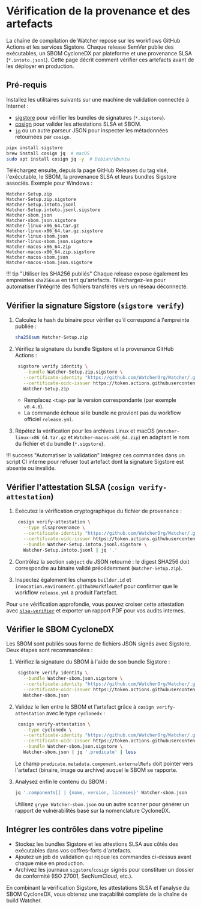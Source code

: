 # Vérification de la provenance et des artefacts

La chaîne de compilation de Watcher repose sur les workflows GitHub Actions et les services
Sigstore. Chaque release SemVer publie des exécutables, un SBOM CycloneDX par plateforme et
une provenance SLSA (`*.intoto.jsonl`). Cette page décrit comment vérifier ces artefacts avant
de les déployer en production.

## Pré-requis

Installez les utilitaires suivants sur une machine de validation connectée à Internet :

- [sigstore](https://www.sigstore.dev/) pour vérifier les bundles de signatures (`*.sigstore`).
- [cosign](https://docs.sigstore.dev/cosign/overview/) pour valider les attestations SLSA et
  SBOM.
- [`jq`](https://stedolan.github.io/jq/) ou un autre parseur JSON pour inspecter les métadonnées
  retournées par `cosign`.

```bash
pipx install sigstore
brew install cosign jq  # macOS
sudo apt install cosign jq -y  # Debian/Ubuntu
```

Téléchargez ensuite, depuis la page GitHub Releases du tag visé, l'exécutable, le SBOM, la
provenance SLSA et leurs bundles Sigstore associés. Exemple pour Windows :

```text
Watcher-Setup.zip
Watcher-Setup.zip.sigstore
Watcher-Setup.intoto.jsonl
Watcher-Setup.intoto.jsonl.sigstore
Watcher-sbom.json
Watcher-sbom.json.sigstore
Watcher-linux-x86_64.tar.gz
Watcher-linux-x86_64.tar.gz.sigstore
Watcher-linux-sbom.json
Watcher-linux-sbom.json.sigstore
Watcher-macos-x86_64.zip
Watcher-macos-x86_64.zip.sigstore
Watcher-macos-sbom.json
Watcher-macos-sbom.json.sigstore
```

!!! tip "Utiliser les SHA256 publiés"
    Chaque release expose également les empreintes `sha256sum` en tant qu'artefacts.
    Téléchargez-les pour automatiser l'intégrité des fichiers transférés vers un réseau déconnecté.

## Vérifier la signature Sigstore (`sigstore verify`)

1. Calculez le hash du binaire pour vérifier qu'il correspond à l'empreinte publiée :

   ```bash
   sha256sum Watcher-Setup.zip
   ```

2. Vérifiez la signature du bundle Sigstore et la provenance GitHub Actions :

   ```bash
    sigstore verify identity \
      --bundle Watcher-Setup.zip.sigstore \
      --certificate-identity "https://github.com/WatcherOrg/Watcher/.github/workflows/release.yml@refs/tags/<tag>" \
      --certificate-oidc-issuer https://token.actions.githubusercontent.com \
      Watcher-Setup.zip
   ```

    - Remplacez `<tag>` par la version correspondante (par exemple `v0.4.0`).
    - La commande échoue si le bundle ne provient pas du workflow officiel `release.yml`.

3. Répétez la vérification pour les archives Linux et macOS (`Watcher-linux-x86_64.tar.gz`
   et `Watcher-macos-x86_64.zip`) en adaptant le nom du fichier et du bundle (`*.sigstore`).

!!! success "Automatiser la validation"
    Intégrez ces commandes dans un script CI interne pour refuser tout artefact dont la
    signature Sigstore est absente ou invalide.

## Vérifier l'attestation SLSA (`cosign verify-attestation`)

1. Exécutez la vérification cryptographique du fichier de provenance :

   ```bash
    cosign verify-attestation \
      --type slsaprovenance \
      --certificate-identity "https://github.com/WatcherOrg/Watcher/.github/workflows/release.yml@refs/tags/<tag>" \
      --certificate-oidc-issuer https://token.actions.githubusercontent.com \
      --bundle Watcher-Setup.intoto.jsonl.sigstore \
      Watcher-Setup.intoto.jsonl | jq '.'
   ```

2. Contrôlez la section `subject` du JSON retourné : le digest SHA256 doit correspondre au
   binaire validé précédemment (`Watcher-Setup.zip`).
3. Inspectez également les champs `builder.id` et `invocation.environment.githubWorkflowRef`
   pour confirmer que le workflow `release.yml` a produit l'artefact.

Pour une vérification approfondie, vous pouvez croiser cette attestation avec
[`slsa-verifier`](https://github.com/slsa-framework/slsa-verifier) et exporter un rapport PDF
pour vos audits internes.

## Vérifier le SBOM CycloneDX

Les SBOM sont publiés sous forme de fichiers JSON signés avec Sigstore. Deux étapes sont
recommandées :

1. Vérifiez la signature du SBOM à l'aide de son bundle Sigstore :

   ```bash
    sigstore verify identity \
      --bundle Watcher-sbom.json.sigstore \
      --certificate-identity "https://github.com/WatcherOrg/Watcher/.github/workflows/release.yml@refs/tags/<tag>" \
      --certificate-oidc-issuer https://token.actions.githubusercontent.com \
      Watcher-sbom.json
   ```

2. Validez le lien entre le SBOM et l'artefact grâce à `cosign verify-attestation` avec le type
   `cyclonedx` :

   ```bash
    cosign verify-attestation \
      --type cyclonedx \
      --certificate-identity "https://github.com/WatcherOrg/Watcher/.github/workflows/release.yml@refs/tags/<tag>" \
      --certificate-oidc-issuer https://token.actions.githubusercontent.com \
      --bundle Watcher-sbom.json.sigstore \
      Watcher-sbom.json | jq '.predicate' | less
   ```

   Le champ `predicate.metadata.component.externalRefs` doit pointer vers l'artefact (binaire,
   image ou archive) auquel le SBOM se rapporte.

3. Analysez enfin le contenu du SBOM :

   ```bash
   jq '.components[] | {name, version, licenses}' Watcher-sbom.json
   ```

   Utilisez `grype Watcher-sbom.json` ou un autre scanner pour générer un rapport de
   vulnérabilités basé sur la nomenclature CycloneDX.

## Intégrer les contrôles dans votre pipeline

- Stockez les bundles Sigstore et les attestions SLSA aux côtés des exécutables dans vos
  coffres-forts d'artefacts.
- Ajoutez un job de validation qui rejoue les commandes ci-dessus avant chaque mise en
  production.
- Archivez les journaux `sigstore`/`cosign` signés pour constituer un dossier de conformité
  (ISO 27001, SecNumCloud, etc.).

En combinant la vérification Sigstore, les attestations SLSA et l'analyse du SBOM CycloneDX,
vous obtenez une traçabilité complète de la chaîne de build Watcher.
